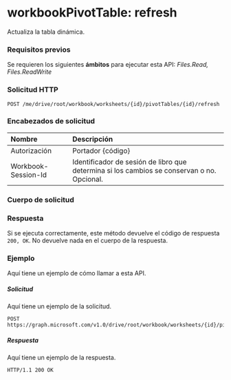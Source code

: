 # <a name="workbookpivottable-refresh"></a>workbookPivotTable: refresh

Actualiza la tabla dinámica.


### <a name="prerequisites"></a>Requisitos previos
Se requieren los siguientes **ámbitos** para ejecutar esta API: _Files.Read, Files.ReadWrite_

### <a name="http-request"></a>Solicitud HTTP
<!-- { "blockType": "ignored" } -->
```http
POST /me/drive/root/workbook/worksheets/{id}/pivotTables/{id}/refresh
```
### <a name="request-headers"></a>Encabezados de solicitud
| Nombre       | Descripción|
|:---------------|:----------|
| Autorización  | Portador {código}|
| Workbook-Session-Id  | Identificador de sesión de libro que determina si los cambios se conservan o no. Opcional.|

### <a name="request-body"></a>Cuerpo de solicitud

### <a name="response"></a>Respuesta
Si se ejecuta correctamente, este método devuelve el código de respuesta `200, OK`. No devuelve nada en el cuerpo de la respuesta.

### <a name="example"></a>Ejemplo
Aquí tiene un ejemplo de cómo llamar a esta API.
##### <a name="request"></a>Solicitud
Aquí tiene un ejemplo de la solicitud.
<!-- {
  "blockType": "request",
  "name": "workbookpivottable_refresh"
}-->
```http
POST https://graph.microsoft.com/v1.0/drive/root/workbook/worksheets/{id}/pivotTables/{id}/refresh
```

##### <a name="response"></a>Respuesta
Aquí tiene un ejemplo de la respuesta.
<!-- {
  "blockType": "response",
  "truncated": true,
  "@odata.type": "microsoft.graph.none"
} -->
```http
HTTP/1.1 200 OK
```

